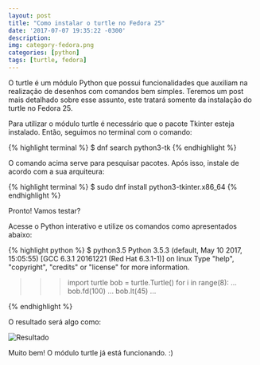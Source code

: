 ```yaml
---
layout: post
title: "Como instalar o turtle no Fedora 25"
date: '2017-07-07 19:35:22 -0300'
description:
img: category-fedora.png
categories: [python]
tags: [turtle, fedora]
---
```

O turtle é um módulo Python que possui funcionalidades que auxiliam na realização de desenhos com comandos bem simples. Teremos um post mais detalhado sobre esse assunto, este tratará somente da instalação do turtle no Fedora 25.

Para utilizar o módulo turtle é necessário que o pacote Tkinter esteja instalado. Então, seguimos no terminal com o comando:

{% highlight terminal %}
$ dnf search python3-tk
{% endhighlight %}

O comando acima serve para pesquisar pacotes. Após isso, instale de acordo com a sua arquiteura:

{% highlight terminal %}
$ sudo dnf install python3-tkinter.x86_64
{% endhighlight %}

Pronto! Vamos testar?

Acesse o Python interativo e utilize os comandos como apresentados abaixo:

{% highlight python %}
$ python3.5
Python 3.5.3 (default, May 10 2017, 15:05:55)
[GCC 6.3.1 20161221 (Red Hat 6.3.1-1)] on linux
Type "help", "copyright", "credits" or "license" for more information.
>>> import turtle
>>> bob = turtle.Turtle()
>>> for i in range(8):
...     bob.fd(100)
...     bob.lt(45)
...
>>>
{% endhighlight %}

O resultado será algo como:

![Resultado]({{site.baseurl}}/assets/img/post003/post03-turtle.png)

Muito bem! O módulo turtle já está funcionando. :)
